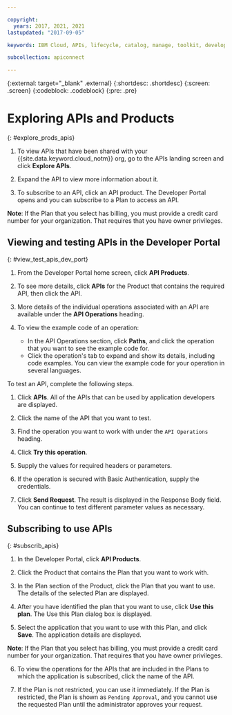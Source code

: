 ```yaml
---

copyright:
  years: 2017, 2021, 2021
lastupdated: "2017-09-05"

keywords: IBM Cloud, APIs, lifecycle, catalog, manage, toolkit, develop, dev portal

subcollection: apiconnect

---
```


{:external: target="_blank" .external}
{:shortdesc: .shortdesc}
{:screen: .screen}
{:codeblock: .codeblock}
{:pre: .pre}

# Exploring APIs and Products
{: #explore_prods_apis}

1. To view APIs that have been shared with your {{site.data.keyword.cloud_notm}} org, go to the APIs landing screen and
click **Explore APIs**.

2. Expand the API to view more information about it.

3. To subscribe to an API, click an API product.
The Developer Portal opens and you can subscribe to a Plan to access an
API. 

  **Note**: If the Plan that you select has billing, you must provide a credit card number for your organization. That requires that you have owner privileges.

## Viewing and testing APIs in the Developer Portal
{: #view_test_apis_dev_port}

1. From the Developer Portal home screen, click **API Products**.

2. To see more details, click **APIs** for the Product that contains the
required API, then click the API.

3. More details of the individual operations associated with an API are available under the
**API Operations** heading.

4. To view the example code of an operation:
    - In the API Operations section, click **Paths**, and click the operation that
you want to see the example code for.
    - Click the operation's tab to expand and show its details, including code examples. You can view
the example code for your operation in several languages.

To test an API, complete the following steps.
1. Click **APIs**.
All of the APIs that can be used by application developers are displayed.

2. Click the name of the API that you want to test.

3. Find the operation you want to work with under the `API Operations` heading.

4. Click **Try this operation**.

5. Supply the values for required headers or parameters.

6. If the operation is secured with Basic Authentication, supply the credentials.

7. Click **Send Request**.
The result is displayed in the Response Body field. You can continue to test different
parameter values as necessary.

## Subscribing to use APIs
{: #subscrib_apis}

1. In the Developer Portal, click **API Products**.

2. Click the Product that contains the Plan that you want to work with.

3. In the Plan section of the Product, click the Plan that you want to use. The details of the
selected Plan are displayed.

4. After you have identified the plan that you want to use, click **Use this
plan**.
The Use this Plan dialog box is displayed.

5. Select the application that you want to use with this Plan, and click
**Save**.
The application details are displayed.

  **Note**: If the Plan that you select has billing, you must provide a credit card number for your organization. That requires that you have owner privileges.

6. To view the operations for the APIs that are included in the Plans to which the application is
subscribed, click the name of the API.

7. If the Plan is not restricted, you can use it immediately. If the Plan is restricted, the Plan
is shown as `Pending Approval`, and you cannot use the requested Plan until the administrator
approves your request.



